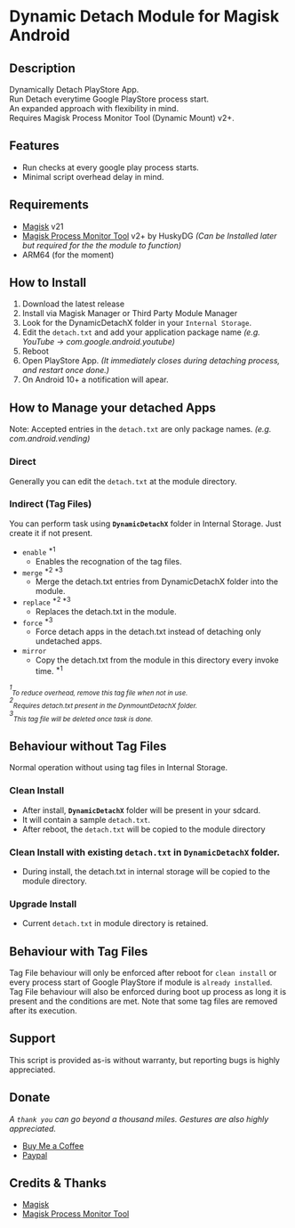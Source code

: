 # **Dynamic Detach Module for Magisk Android**

## Description
Dynamically Detach PlayStore App.  
Run Detach everytime Google PlayStore process start.  
An expanded approach with flexibility in mind.  
Requires Magisk Process Monitor Tool (Dynamic Mount) v2+.  

## Features
* Run checks at every google play process starts.
* Minimal script overhead delay in mind.

## Requirements
* [Magisk](https://github.com/topjohnwu/Magisk) v21
* [Magisk Process Monitor Tool](https://github.com/Magisk-Modules-Alt-Repo/magisk_proc_monitor) v2+ by HuskyDG *(Can be Installed later but required for the the module to function)*
* ARM64 (for the moment)

## How to Install
1. Download the latest release
2. Install via Magisk Manager or Third Party Module Manager
3. Look for the DynamicDetachX folder in your ``Internal Storage``.
4. Edit the ``detach.txt`` and add your application package name *(e.g. YouTube -> com.google.android.youtube)*
5. Reboot
6. Open PlayStore App. *(It immediately closes during detaching process, and restart once done.)*
7. On Android 10+ a notification will apear.

## How to Manage your detached Apps
Note: Accepted entries in the ``detach.txt`` are only package names. *(e.g. com.android.vending)*
### **Direct**
Generally you can edit the ``detach.txt`` at the module directory.  
### **Indirect (Tag Files)**
You can perform task using **``DynamicDetachX``** folder in Internal Storage. Just create it if not present.
* ``enable`` <sup>\*1</sup>
    - Enables the recognation of the tag files. 
* ``merge`` <sup>\*2 \*3</sup>
    - Merge the detach.txt entries from DynamicDetachX folder into the module. 
* ``replace`` <sup>\*2 \*3</sup>
    - Replaces the detach.txt in the module.
* ``force`` <sup>\*3</sup>
    - Force detach apps in the detach.txt instead of detaching only undetached apps.
* ``mirror``
    - Copy the detach.txt from the module in this directory every invoke time. <sup>\*1</sup>

*<sup>1</sup><sub>To reduce overhead, remove this tag file when not in use.</sub>*  
*<sup>2</sup><sub>Requires detach.txt present in the DynmountDetachX folder.</sub>*  
*<sup>3</sup><sub>This tag file will be deleted once task is done.</sub>*  

## Behaviour without Tag Files
Normal operation without using tag files in Internal Storage.
### Clean Install
* After install,  **``DynamicDetachX``** folder will be present in your sdcard.
* It will contain a sample ``detach.txt``.
* After reboot, the ``detach.txt`` will be copied to the module directory
### Clean Install with existing ``detach.txt`` in ``DynamicDetachX`` folder.
* During install, the detach.txt in internal storage will be copied to the module directory.
### Upgrade Install
* Current ``detach.txt`` in module directory is retained.

## Behaviour with Tag Files
Tag File behaviour will only be enforced after reboot for ``clean install`` or every process start of Google PlayStore if module is ``already installed``.  
Tag File behaviour will also be enforced during boot up process as long it is present and the conditions are met. Note that some tag files are removed after its execution.


## Support
This script is provided as-is without warranty, but reporting bugs is highly appreciated.

## Donate
*A ``thank you`` can go beyond a thousand miles. Gestures are also highly appreciated.*
* [Buy Me a Coffee](https://www.buymeacoffee.com/caccabo "A caffine of excitement")
* [Paypal](https://paypal.me/caccabo "PayPal")

## Credits & Thanks
* [Magisk](https://github.com/topjohnwu/Magisk)
* [Magisk Process Monitor Tool](https://github.com/Magisk-Modules-Alt-Repo/magisk_proc_monitor)

